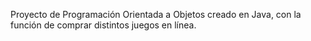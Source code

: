 Proyecto de Programación Orientada a Objetos creado en Java, con la función de comprar distintos juegos en línea.
